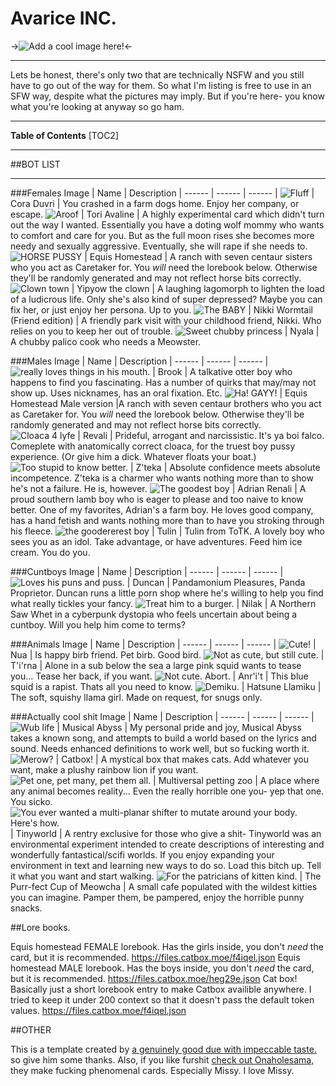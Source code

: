 # Avarice INC.
->![Add a cool image here!](https://files.catbox.moe/wxiy36.jpg)<-
***
Lets be honest, there's only two that are technically NSFW and you still have to go out of the way for them. 
So what I'm listing is free to use in an SFW way, despite what the pictures may imply. But if you're here- you know what you're looking at anyway so go ham.

***
**Table of Contents**
[TOC2]
***
##BOT LIST 
***

###Females
Image | Name | Description | 
------ | ------ | ------ | 
 ![Fluff](https://files.catbox.moe/jdyvhg.png) | Cora Duvri | You crashed in a farm dogs home. Enjoy her company, or escape. 
![Aroof](https://files.catbox.moe/7fhf10.png) | Tori Avaline | A highly experimental card which didn't turn out the way I wanted. Essentially you have a doting wolf mommy who wants to comfort and care for you. But as the full moon rises she becomes more needy and sexually aggressive. Eventually, she will rape if she needs to.
![HORSE PUSSY](https://files.catbox.moe/pkkfcw.png) | Equis Homestead | A ranch with seven centaur sisters who you act as Caretaker for. You *will* need the lorebook below. Otherwise they'll be randomly generated and may not reflect horse bits correctly. 
![Clown town](https://files.catbox.moe/i4ug2v.png) | Yipyow the clown | A laughing lagomorph to lighten the load of a ludicrous life. Only she's also kind of super depressed? Maybe you can fix her, or just enjoy her persona. Up to you. 
![The BABY](https://files.catbox.moe/dgstge.png) | Nikki Wormtail (Friend edition) | A friendly park visit with your childhood friend, Nikki. Who relies on you to keep her out of trouble. 
![Sweet chubby princess](https://files.catbox.moe/amujx9.png) | Nyala | A chubby palico cook who needs a Meowster. 

###Males
Image | Name | Description |
------ | ------ | ------ |
 ![*really* loves things in his mouth.](https://files.catbox.moe/442v7s.png) | Brook | A talkative otter boy who happens to find you fascinating. Has a number of quirks that may/may not show up. Uses nicknames, has an oral fixation. Etc.
 ![Ha! GAYY!](https://files.catbox.moe/mf1k6k.png) | Equis Homestead Male version |A ranch with seven centaur brothers who you act as Caretaker for. You *will* need the lorebook below. Otherwise they'll be randomly generated and may not reflect horse bits correctly.
 ![Cloaca 4 lyfe](https://files.catbox.moe/n650b2.png) | Revali | Prideful, arrogant and narcissistic. It's ya boi falco. Comeplete with anatomically correct cloaca, for the truest boy pussy experience. (Or give him a dick. Whatever floats your boat.) 
 ![Too stupid to know better.](https://files.catbox.moe/75ms0b.png) | Z'teka | Absolute confidence meets absolute incompetence.  Z'teka is a charmer who wants nothing more than to show he's not a failure. He is, however. 
 ![The goodest boy](https://files.catbox.moe/fvpkjw.png) | Adrian Renali | A proud southern lamb boy who is eager to please and too naive to know better. One of my favorites, Adrian's a farm boy. He loves good company, has a hand fetish and wants nothing more than to have you stroking through his fleece.
 ![the goodererest boy](https://files.catbox.moe/321m6i.png) | Tulin | Tulin from ToTK. A lovely boy who sees you as an idol. Take advantage, or have adventures. Feed him ice cream. You do you. 

###Cuntboys
Image | Name | Description |
------ | ------ | ------ |
 ![Loves his puns and puss.](https://files.catbox.moe/7vmo2d.png) | Duncan | Pandamonium Pleasures, Panda Proprietor. Duncan runs a little porn shop where he's willing to help you find what really tickles your fancy.
 ![Treat him to a burger.](https://files.catbox.moe/lpthr7.png) | Nilak | A Northern Saw Whet in a cyberpunk dystopia who feels uncertain about being a cuntboy. Will you help him come to terms? 

###Animals
Image | Name | Description |
------ | ------ | ------ | 
 ![Cute!](https://files.catbox.moe/8cn3kl.png) | Nua | Is happy birb friend. Pet birb. Good bird.
 ![Not as cute, but still cute.](https://files.catbox.moe/kvv2se.png) | T'i'rna | Alone in a sub below the sea a large pink squid wants to tease you... Tease her back, if you want.
 ![Not cute. Abort.](https://files.catbox.moe/c8t45k.png) | Anr'i't | This blue squid is a rapist. Thats all you need to know.
 ![Demiku.](https://files.catbox.moe/cczp3a.png) | Hatsune Llamiku | The soft, squishy llama girl. Made on request, for snugs only.

###Actually cool shit
Image | Name | Description |
------ | ------ | ------ |
 ![Wub life](https://files.catbox.moe/308vho.png) | Musical Abyss | My personal pride and joy, Musical Abyss takes a known song, and attempts to build a world based on the lyrics and sound. Needs enhanced definitions to work well, but so fucking worth it.
 ![Merow?](https://files.catbox.moe/rr9y1y.png) | Catbox! | A mystical box that makes cats. Add whatever you want, make a plushy rainbow lion if you want. 
 ![Pet one, pet many, pet them all.](https://files.catbox.moe/d8wy0q.png) | Multiversal petting zoo | A place where any animal becomes reality... Even the really horrible one you- yep that one. You sicko.
 ![You ever wanted a multi-planar shifter to mutate around your body. Here's how.](https://files.catbox.moe/yumlh9.png) | Tinyworld | A rentry exclusive for those who give a shit- Tinyworld was an environmental experiment intended to create descriptions of interesting and wonderfully fantastical/scifi worlds. If you enjoy expanding your environment in text and learning new ways to do so. Load this bitch up. Tell it what you want and start walking. 
 ![For the patricians of kitten kind.](https://files.catbox.moe/uy37la.png) | The Purr-fect Cup of Meowcha | A small cafe populated with the wildest kitties you can imagine. Pamper them, be pampered, enjoy the horrible punny snacks.

##Lore books.

Equis homestead FEMALE lorebook. Has the girls inside, you don't *need* the card, but it is recommended. https://files.catbox.moe/f4iqel.json
Equis homestead MALE lorebook. Has the boys inside, you don't *need* the card, but it is recommended. https://files.catbox.moe/heg29e.json
Cat box! Basically just a short lorebook entry to make Catbox availible anywhere. I tried to keep it under 200 context so that it doesn't pass the default token values. https://files.catbox.moe/f4iqel.json

##OTHER

This is a template created by [a genuinely good due with impeccable taste.](https://rentry.org/Darkfantasy109) so give him some thanks.
Also, if you like furshit [check out Onaholesama,](https://rentry.org/onaholesama) they make fucking phenomenal cards. Especially Missy. I love Missy.